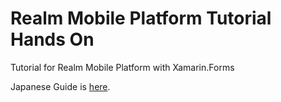 # Realm Mobile Platform Tutorial Hands On

Tutorial for Realm Mobile Platform with Xamarin.Forms

Japanese Guide is [here](TudorialXamarin.md).
